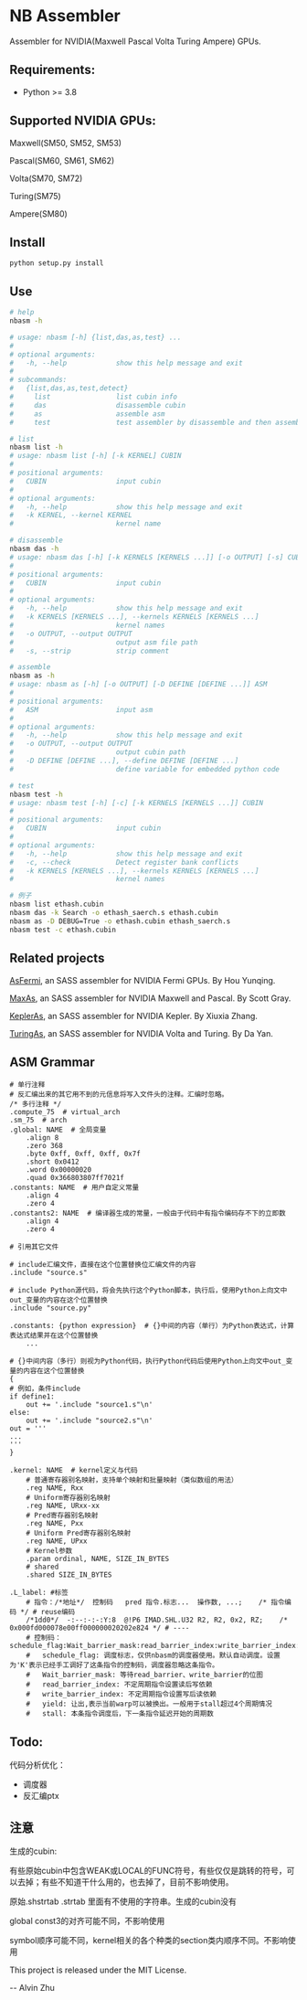 # NB Assembler

Assembler for NVIDIA(Maxwell Pascal Volta Turing Ampere) GPUs.


## Requirements:

* Python >= 3.8


## Supported NVIDIA GPUs:

Maxwell(SM50, SM52, SM53)

Pascal(SM60, SM61, SM62)

Volta(SM70, SM72)

Turing(SM75)

Ampere(SM80)


## Install

```
python setup.py install
```


## Use

```bash
# help
nbasm -h

# usage: nbasm [-h] {list,das,as,test} ...
# 
# optional arguments:
#   -h, --help            show this help message and exit
# 
# subcommands:
#   {list,das,as,test,detect}
#     list                list cubin info
#     das                 disassemble cubin
#     as                  assemble asm
#     test                test assembler by disassemble and then assemble

# list
nbasm list -h
# usage: nbasm list [-h] [-k KERNEL] CUBIN
# 
# positional arguments:
#   CUBIN                 input cubin
# 
# optional arguments:
#   -h, --help            show this help message and exit
#   -k KERNEL, --kernel KERNEL
#                         kernel name

# disassemble
nbasm das -h
# usage: nbasm das [-h] [-k KERNELS [KERNELS ...]] [-o OUTPUT] [-s] CUBIN
# 
# positional arguments:
#   CUBIN                 input cubin
# 
# optional arguments:
#   -h, --help            show this help message and exit
#   -k KERNELS [KERNELS ...], --kernels KERNELS [KERNELS ...]
#                         kernel names
#   -o OUTPUT, --output OUTPUT
#                         output asm file path
#   -s, --strip           strip comment

# assemble
nbasm as -h
# usage: nbasm as [-h] [-o OUTPUT] [-D DEFINE [DEFINE ...]] ASM
# 
# positional arguments:
#   ASM                   input asm
# 
# optional arguments:
#   -h, --help            show this help message and exit
#   -o OUTPUT, --output OUTPUT
#                         output cubin path
#   -D DEFINE [DEFINE ...], --define DEFINE [DEFINE ...]
#                         define variable for embedded python code

# test
nbasm test -h
# usage: nbasm test [-h] [-c] [-k KERNELS [KERNELS ...]] CUBIN
# 
# positional arguments:
#   CUBIN                 input cubin
# 
# optional arguments:
#   -h, --help            show this help message and exit
#   -c, --check           Detect register bank conflicts
#   -k KERNELS [KERNELS ...], --kernels KERNELS [KERNELS ...]
#                         kernel names

# 例子
nbasm list ethash.cubin 
nbasm das -k Search -o ethash_saerch.s ethash.cubin
nbasm as -D DEBUG=True -o ethash.cubin ethash_saerch.s
nbasm test -c ethash.cubin
```

## Related projects

[AsFermi](https://github.com/hyqneuron/asfermi), an SASS assembler for NVIDIA Fermi GPUs. By Hou Yunqing.

[MaxAs](https://github.com/NervanaSystems/maxas), an SASS assembler for NVIDIA Maxwell and Pascal. By Scott Gray.

[KeplerAs](https://github.com/PAA-NCIC/PPoPP2017_artifact), an SASS assembler for NVIDIA Kepler. By Xiuxia Zhang.

[TuringAs](https://github.com/daadaada/turingas), an SASS assembler for NVIDIA Volta and Turing. By Da Yan.

## ASM Grammar

```gas
# 单行注释
# 反汇编出来的其它用不到的元信息将写入文件头的注释。汇编时忽略。
/* 多行注释 */
.compute_75  # virtual_arch
.sm_75  # arch
.global: NAME  # 全局变量
	.align 8
	.zero 368
	.byte 0xff, 0xff, 0xff, 0x7f
	.short 0x0412
	.word 0x00000020
	.quad 0x366803807ff7021f
.constants: NAME  # 用户自定义常量
    .align 4
    .zero 4
.constants2: NAME  # 编译器生成的常量，一般由于代码中有指令编码存不下的立即数
    .align 4
    .zero 4

# 引用其它文件

# include汇编文件，直接在这个位置替换位汇编文件的内容
.include "source.s"

# include Python源代码，将会先执行这个Python脚本，执行后，使用Python上向文中out_变量的内容在这个位置替换
.include "source.py"

.constants: {python expression}  # {}中间的内容（单行）为Python表达式，计算表达式结果并在这个位置替换
    ...

# {}中间内容（多行）则视为Python代码，执行Python代码后使用Python上向文中out_变量的内容在这个位置替换
{
# 例如，条件include
if define1:
    out += '.include "source1.s"\n'
else:
    out += '.include "source2.s"\n'
out = '''
...
'''
}

.kernel: NAME  # kernel定义与代码
	# 普通寄存器别名映射，支持单个映射和批量映射（类似数组的用法）
	.reg NAME, Rxx
	# Uniform寄存器别名映射
	.reg NAME, URxx-xx
	# Pred寄存器别名映射
	.reg NAME, Pxx
	# Uniform Pred寄存器别名映射
	.reg NAME, UPxx
	# Kernel参数
	.param ordinal, NAME, SIZE_IN_BYTES
	# shared
	.shared SIZE_IN_BYTES

.L_label: #标签
    # 指令：/*地址*/  控制码   pred 指令.标志...  操作数, ...;    /* 指令编码 */ # reuse编码
	/*1dd0*/  -:--:-:-:Y:8  @!P6 IMAD.SHL.U32 R2, R2, 0x2, RZ;    /* 0x000fd000078e00ff000000020202e824 */ # ----
	# 控制码： schedule_flag:Wait_barrier_mask:read_barrier_index:write_barrier_index:yield:stall
	#	schedule_flag: 调度标志，仅供nbasm的调度器使用。默认自动调度。设置为'K'表示已经手工调好了这条指令的控制码，调度器忽略这条指令。
	#	Wait_barrier_mask: 等待read_barrier、write_barrier的位图
	#	read_barrier_index: 不定周期指令设置读后写依赖
	#	write_barrier_index: 不定周期指令设置写后读依赖
	#	yield: 让出,表示当前warp可以被换出。一般用于stall超过4个周期情况
	#	stall: 本条指令调度后，下一条指令延迟开始的周期数
```

## Todo:

代码分析优化：

* 调度器
* 反汇编ptx

## 注意

生成的cubin:

有些原始cubin中包含WEAK或LOCAL的FUNC符号，有些仅仅是跳转的符号，可以去掉；有些不知道干什么用的，也去掉了，目前不影响使用。

原始.shstrtab .strtab 里面有不使用的字符串。生成的cubin没有

global const3的对齐可能不同，不影响使用

symbol顺序可能不同，kernel相关的各个种类的section类内顺序不同。不影响使用

This project is released under the MIT License.

-- Alvin Zhu